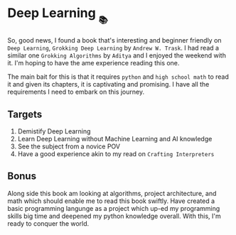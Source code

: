 # Deep Learning <sub><sub>📚</sub></sub>

So, good news, I found a book that's interesting and beginner friendly on `Deep Learning`, `Grokking Deep Learning` by `Andrew W. Trask`. I had read a similar one `Grokking Algorithms` by `Aditya` and I enjoyed the weekend with it. I'm hoping to have the ame experience reading this one.

The main bait for this is that it requires `python` and `high school math` to read it and given its chapters, it is captivating and promising. I have all the requirements I need to embark on this journey.

## Targets

1. Demistify Deep Learning
1. Learn Deep Learning without Machine Learning and AI knowledge
1. See the subject from a novice POV
1. Have a good experience akin to my read on `Crafting Interpreters`

## Bonus

Along side this book am looking at algorithms, project architecture, and math which should enable me to read this book swiftly. Have created a basic programming langunge as a project which up-ed my programming skills big time and deepened my python knowledge overall. With this, I'm ready to conquer the world.
